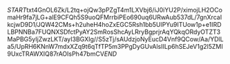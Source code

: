 $START$txt4GnOL6Zk/L2tq+ojQw3pPZgT4m1LXVbj6/iJ0iYU2P/ximojLH2OComaHr9fa7jLG+alE9CFQh5S9uoQFMrrbiPEo690uq6URwAub537dL/7gnXrcaIkcjwD9D1/JQW42CMs+h2uheH4hoZxEGC5Rsh1bb5UlPYu9ITUow1p+e1IRDLBPNNBa7FUQNXSDfctPyAY2SmRosShcAyLRryBgprjrAqYQkqORdyOTZT3MaPBG5yIjZwzLKT/ayI3BGXIg//S5zTj/sAUdzjoNyEucD4Vnf9QCow/Aa/YDlLa5/UpRH6KNnW7mdxXZq9t6qTfTP5m3PPgDyGUvAlsIILp6hSEJeV1g2l5ZMI9UxcTRAWXIQ87rAOIsPh47bmCV$END$